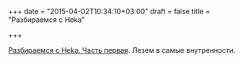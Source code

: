 +++
date = "2015-04-02T10:34:10+03:00"
draft = false
title = "Разбираемся с Heka"

+++

<p><a href="http://words.volant.is/articles/hacking-heka-part-i/">Разбираемся с Heka. Часть первая</a>. Лезем в самые внутренности.</p>

